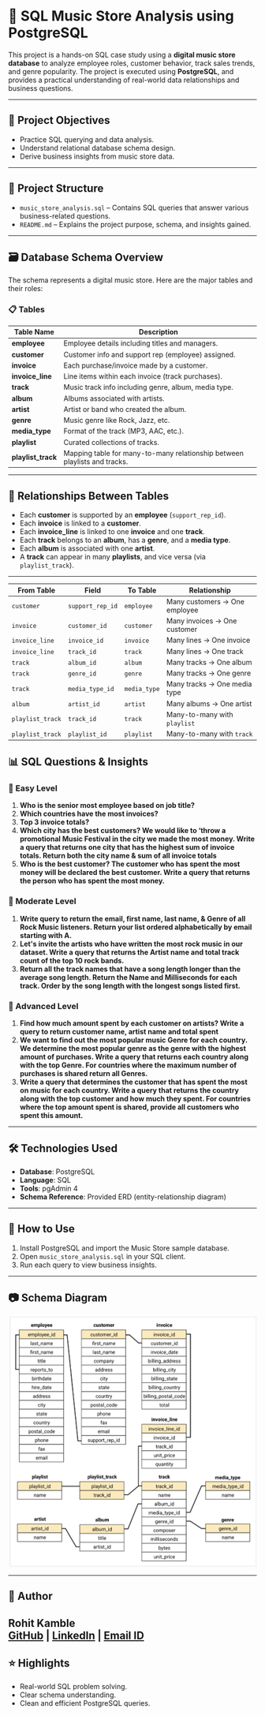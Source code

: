 # 🎵 SQL Music Store Analysis using PostgreSQL

This project is a hands-on SQL case study using a **digital music store database** to analyze employee roles, customer behavior, track sales trends, and genre popularity. The project is executed using **PostgreSQL**, and provides a practical understanding of real-world data relationships and business questions.

---

## 🧠 Project Objectives

- Practice SQL querying and data analysis.
- Understand relational database schema design.
- Derive business insights from music store data.

---

## 📁 Project Structure

- `music_store_analysis.sql` – Contains SQL queries that answer various business-related questions.
- `README.md` – Explains the project purpose, schema, and insights gained.

---

## 🗃️ Database Schema Overview

The schema represents a digital music store. Here are the major tables and their roles:

### 📋 Tables

| Table Name      | Description |
|-----------------|-------------|
| **employee**    | Employee details including titles and managers. |
| **customer**    | Customer info and support rep (employee) assigned. |
| **invoice**     | Each purchase/invoice made by a customer. |
| **invoice_line**| Line items within each invoice (track purchases). |
| **track**       | Music track info including genre, album, media type. |
| **album**       | Albums associated with artists. |
| **artist**      | Artist or band who created the album. |
| **genre**       | Music genre like Rock, Jazz, etc. |
| **media_type**  | Format of the track (MP3, AAC, etc.). |
| **playlist**    | Curated collections of tracks. |
| **playlist_track** | Mapping table for many-to-many relationship between playlists and tracks. |

---

## 🔗 Relationships Between Tables

- Each **customer** is supported by an **employee** (`support_rep_id`).
- Each **invoice** is linked to a **customer**.
- Each **invoice_line** is linked to one **invoice** and one **track**.
- Each **track** belongs to an **album**, has a **genre**, and a **media type**.
- Each **album** is associated with one **artist**.
- A **track** can appear in many **playlists**, and vice versa (via `playlist_track`).

---

| From Table       | Field            | To Table     | Relationship                  |
| ---------------- | ---------------- | ------------ | ----------------------------- |
| `customer`       | `support_rep_id` | `employee`   | Many customers → One employee |
| `invoice`        | `customer_id`    | `customer`   | Many invoices → One customer  |
| `invoice_line`   | `invoice_id`     | `invoice`    | Many lines → One invoice      |
| `invoice_line`   | `track_id`       | `track`      | Many lines → One track        |
| `track`          | `album_id`       | `album`      | Many tracks → One album       |
| `track`          | `genre_id`       | `genre`      | Many tracks → One genre       |
| `track`          | `media_type_id`  | `media_type` | Many tracks → One media type  |
| `album`          | `artist_id`      | `artist`     | Many albums → One artist      |
| `playlist_track` | `track_id`       | `track`      | Many-to-many with `playlist`  |
| `playlist_track` | `playlist_id`    | `playlist`   | Many-to-many with `track`     |


## 📊 SQL Questions & Insights

### 📗 Easy Level

1. **Who is the senior most employee based on job title?**
2. **Which countries have the most invoices?**
3. **Top 3 invoice totals?**
4. **Which city has the best customers? We would like to ‘throw a
promotional Music Festival in the city we made the most money. Write a
query that returns one city that has the highest sum of invoice totals.
Return both the city name & sum of all invoice totals**
5. **Who is the best customer? The customer who has spent the most
money will be declared the best customer. Write a query that returns
the person who has spent the most money.**

### 📘 Moderate Level

1. **Write query to return the email, first name, last name, & Genre
of all Rock Music listeners. Return your list ordered alphabetically
by email starting with A.**
2. **Let's invite the artists who have written the most rock music in
our dataset. Write a query that returns the Artist name and total
track count of the top 10 rock bands.**
3. **Return all the track names that have a song length longer than
the average song length. Return the Name and Milliseconds for
each track. Order by the song length with the longest songs listed
first.**


### 📙 Advanced Level

1. **Find how much amount spent by each customer on artists? Write a query to return customer name, artist name and total spent**
2. **We want to find out the most popular music Genre for each country. We determine the most popular genre as the genre 
with the highest amount of purchases. Write a query that returns each country along with the top Genre. For countries where 
the maximum number of purchases is shared return all Genres.**
3. **Write a query that determines the customer that has spent the most on music for each country. 
Write a query that returns the country along with the top customer and how much they spent. 
For countries where the top amount spent is shared, provide all customers who spent this amount.**

---

## 🛠️ Technologies Used

- **Database**: PostgreSQL
- **Language**: SQL
- **Tools**: pgAdmin 4
- **Schema Reference**: Provided ERD (entity-relationship diagram)

---

## 🚀 How to Use

1. Install PostgreSQL and import the Music Store sample database.
2. Open `music_store_analysis.sql` in your SQL client.
3. Run each query to view business insights.

---

## 📷 Schema Diagram

![Database Schema](schema_diagram.png)

---

## 👤 Author

**Rohit Kamble**  
[GitHub](https://github.com/Rohitkamble6458) | [LinkedIn](https://www.linkedin.com/in/rohitkamble6458/) |
[Email ID](rohitkamble6458@gmail.com)
---


## ⭐ Highlights

- Real-world SQL problem solving.
- Clear schema understanding.
- Clean and efficient PostgreSQL queries.
